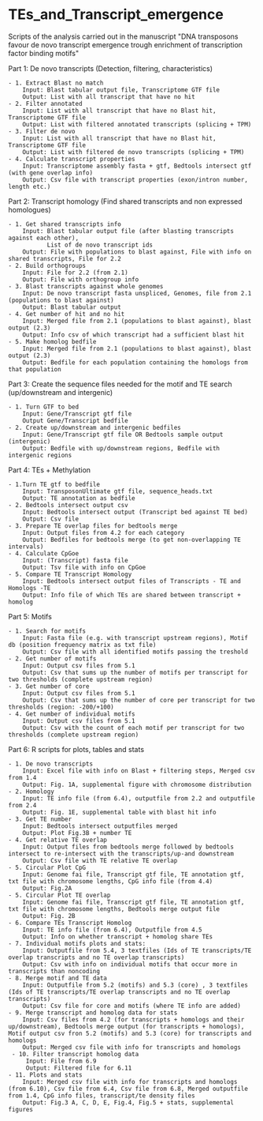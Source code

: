 # TEs_and_Transcript_emergence

Scripts of the analysis carried out in the manuscript "DNA transposons favour de novo transcript emergence trough enrichment of transcription factor binding motifs"

Part 1: De novo transcripts (Detection, filtering, characteristics)

	- 1. Extract Blast no match
		Input: Blast tabular output file, Transcriptome GTF file
		Output: List with all transcript that have no hit
	- 2. Filter annotated
		Input: List with all transcript that have no Blast hit, Transcriptome GTF file
		Output: List with filtered annotated transcripts (splicing + TPM)
	- 3. Filter de novo
		Input: List with all transcript that have no Blast hit, Transcriptome GTF file
		Output: List with filtered de novo transcripts (splicing + TPM)
	- 4. Calculate transcript properties
		Input: Transcriptome assembly fasta + gtf, Bedtools intersect gtf (with gene overlap info)
		Output: Csv file with transcript properties (exon/intron number, length etc.)

Part 2: Transcript homology (Find shared transcripts and non expressed homologues)

	- 1. Get shared transcripts info
		Input: Blast tabular output file (after blasting transcripts against each other), 
		       List of de novo transcript ids
		Output: File with populations to blast against, File with info on shared transcripts, File for 2.2
	- 2. Build orthogroups
		Input: File for 2.2 (from 2.1)
		Output: File with orthogroup info
	- 3. Blast transcripts against whole genomes
		Input: De novo transcript fasta unspliced, Genomes, file from 2.1 (populations to blast against)
		Output: Blast tabular output
	- 4. Get number of hit and no hit
		Input: Merged file from 2.1 (populations to blast against), blast output (2.3)
		Output: Info csv of which transcript had a sufficient blast hit
	- 5. Make homolog bedfile
		Input: Merged file from 2.1 (populations to blast against), blast output (2.3)
		Output: Bedfile for each population containing the homologs from that population

Part 3: Create the sequence files needed for the motif and TE search (up/downstream and intergenic)

	- 1. Turn GTF to bed
		Input: Gene/Transcript gtf file
		Output Gene/Transcript bedfile
	- 2. Create up/downstream and intergenic bedfiles
		Input: Gene/Transcript gtf file OR Bedtools sample output (intergenic)
		Output: Bedfile with up/downstream regions, Bedfile with intergenic regions

Part 4: TEs + Methylation

	- 1.Turn TE gtf to bedfile
		Input: TransposonUltimate gtf file, sequence_heads.txt
		Output: TE annotation as bedfile
	- 2. Bedtools intersect output csv
		Input: Bedtools intersect output (Transcript bed against TE bed)
		Output: Csv file
	- 3. Prepare TE overlap files for bedtools merge
		Input: Output files from 4.2 for each category
		Output: Bedfiles for bedtools merge (to get non-overlapping TE intervals)
	- 4. Calculate CpGoe
		Input: (Transcript) fasta file
		Output: Tsv file with info on CpGoe
	- 5. Compare TE Transcript Homology
		Input: Bedtools intersect output files of Transcripts - TE and Homologs -TE
		Output: Info file of which TEs are shared between transcript + homolog

Part 5: Motifs

	- 1. Search for motifs
		Input: Fasta file (e.g. with transcript upstream regions), Motif db (position frequency matrix as txt file)
		Output: Csv file with all identified motifs passing the treshold
	- 2. Get number of motifs
		Input: Output csv files from 5.1
		Output: Csv that sums up the number of motifs per transcript for two thresholds (complete upstream region)
	- 3. Get number of core
		Input: Output csv files from 5.1
		Output: Csv that sums up the number of core per transcript for two thresholds (region: -200/+100)
	- 4. Get number of individual motifs
		Input: Output csv files from 5.1
		Output: Csv with the count of each motif per transcript for two thresholds (complete upstream region)

Part 6: R scripts for plots, tables and stats

	- 1. De novo transcripts
		Input: Excel file with info on Blast + filtering steps, Merged csv from 1.4
		Output: Fig. 1A, supplemental figure with chromosome distribution
	- 2. Homology
		Input: TE info file (from 6.4), outputfile from 2.2 and outputfile from 2.4
		Output: Fig. 1E, supplemental table with blast hit info
	- 3. Get TE number
		Input: Bedtools intersect outputfiles merged
		Output: Plot Fig.3B + number TE
	- 4. Get relative TE overlap
		Input: Output files from bedtools merge followed by bedtools intersect to re-intersect with the transcripts/up-and downstream
		Output: Csv file with TE relative TE overlap
	- 5. Circular Plot CpG
		Input: Genome fai file, Transcript gtf file, TE annotation gtf, txt file with chromosome lengths, CpG info file (from 4.4)
		Output: Fig.2A
	- 5. Circular Plot TE overlap	
		Input: Genome fai file, Transcript gtf file, TE annotation gtf, txt file with chromosome lengths, Bedtools merge output file
		Output: Fig. 2B
	- 6. Compare TEs Transcript Homolog
		Input: TE info file (from 6.4), Outputfile from 4.5
		Output: Info on whether transcript + homolog share TEs
	- 7. Individual motifs plots and stats:
		Input: Outputfile from 5.4, 3 textfiles (Ids of TE transcripts/TE overlap transcripts and no TE overlap transcripts)
		Output: Csv with info on individual motifs that occur more in transcripts than noncoding 
	- 8. Merge motif and TE data
		Input: Outputfile from 5.2 (motifs) and 5.3 (core) , 3 textfiles (Ids of TE transcripts/TE overlap transcripts and no TE overlap transcripts)
		Output: Csv file for core and motifs (where TE info are added)
	- 9. Merge transcript and homolog data for stats
		Input: Csv files from 4.2 (for transcripts + homologs and their up/downstream), Bedtools merge output (for transcripts + homologs), Motif output csv fron 5.2 (motifs) and 5.3 (core) for transcripts and homologs
		Output: Merged csv file with info for transcripts and homologs
 	 - 10. Filter transcript homolog data
   		 Input: File from 6.9
   		 Output: Filtered file for 6.11
	- 11. Plots and stats
		Input: Merged csv file with info for transcripts and homologs (from 6.10), Csv file from 6.4, Csv file from 6.8, Merged outputfile from 1.4, CpG info files, transcript/te density files
		Output: Fig.3 A, C, D, E, Fig.4, Fig.5 + stats, supplemental figures
